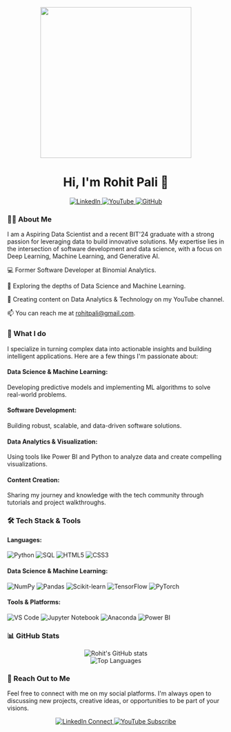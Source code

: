 <div align="center">
<img src="https://user-images.githubusercontent.com/74038190/229223263-cf2e4b07-2615-4f87-9c38-e37600f8381a.gif" width="350">
<h1> Hi, I'm Rohit Pali 👋 </h1>
</div>

<div align="center">
<a href="https://www.linkedin.com/in/rohitpalii/">
<img src="https://img.shields.io/badge/LinkedIn-0077B5?style=for-the-badge&logo=linkedin&logoColor=white" alt="LinkedIn">
</a>
<a href="https://www.youtube.com/@rohitpalii08">
<img src="https://img.shields.io/badge/YouTube-FF0000?style=for-the-badge&logo=youtube&logoColor=white" alt="YouTube">
</a>
<a href="https://github.com/rohitpali">
<img src="https://img.shields.io/badge/GitHub-181717?style=for-the-badge&logo=github&logoColor=white" alt="GitHub">
</a>
</div>

<h3> 👨‍💻 About Me </h3>

I am a Aspiring Data Scientist and a recent BIT'24 graduate with a strong passion for leveraging data to build innovative solutions. My expertise lies in the intersection of software development and data science, with a focus on Deep Learning, Machine Learning, and Generative AI.

💻 Former Software Developer at Binomial Analytics.

🧠 Exploring the depths of Data Science and Machine Learning.

🎥 Creating content on Data Analytics & Technology on my YouTube channel.

📫 You can reach me at rohitpali@gmail.com.

<h3> 🚀 What I do </h3>

I specialize in turning complex data into actionable insights and building intelligent applications. Here are a few things I'm passionate about:

<h4>Data Science & Machine Learning:</h4> Developing predictive models and implementing ML algorithms to solve real-world problems.

<h4>Software Development:</h4> Building robust, scalable, and data-driven software solutions.

<h4>Data Analytics & Visualization:</h4> Using tools like Power BI and Python to analyze data and create compelling visualizations.

<h4>Content Creation:</h4> Sharing my journey and knowledge with the tech community through tutorials and project walkthroughs.

<h3> 🛠️ Tech Stack & Tools </h3>

<h4> Languages:</h4>
<p>
<img src="https://img.shields.io/badge/Python-3670A0?style=for-the-badge&logo=python&logoColor=ffdd54" alt="Python"/>
<img src="https://img.shields.io/badge/SQL-4479A1?style=for-the-badge&logo=postgresql&logoColor=white" alt="SQL"/>
<img src="https://img.shields.io/badge/HTML5-%23E34F26.svg?style=for-the-badge&logo=html5&logoColor=white" alt="HTML5"/>
<img src="https://img.shields.io/badge/CSS3-264de4?style=for-the-badge&logo=css3&logoColor=white" alt="CSS3"/>
</p>

<h4> Data Science & Machine Learning: </h4>
<p>
<img src="https://img.shields.io/badge/NumPy-013243?style=for-the-badge&logo=numpy&logoColor=white" alt="NumPy"/>
<img src="https://img.shields.io/badge/Pandas-150458?style=for-the-badge&logo=pandas&logoColor=white" alt="Pandas"/>
<img src="https://img.shields.io/badge/scikit--learn-F7931E?style=for-the-badge&logo=scikit-learn&logoColor=white" alt="Scikit-learn"/>
<img src="https://img.shields.io/badge/TensorFlow-FF6F00?style=for-the-badge&logo=tensorflow&logoColor=white" alt="TensorFlow"/>
<img src="https://img.shields.io/badge/PyTorch-EE4C2C?style=for-the-badge&logo=pytorch&logoColor=white" alt="PyTorch"/>
</p>

<h4> Tools & Platforms: </h4>
<p>
<img src="https://img.shields.io/badge/VS%20Code-007ACC?style=for-the-badge&logo=visual-studio-code&logoColor=white" alt="VS Code"/>
<img src="https://img.shields.io/badge/Jupyter-F37626?style=for-the-badge&logo=jupyter&logoColor=white" alt="Jupyter Notebook"/>
<img src="https://img.shields.io/badge/Anaconda-44A833?style=for-the-badge&logo=anaconda&logoColor=white" alt="Anaconda"/>
<img src="https://img.shields.io/badge/Power%20BI-F2C811?style=for-the-badge&logo=powerbi&logoColor=black" alt="Power BI"/>

</p>

<h3> 📊 GitHub Stats </h3>

<div align="center">
<img src="https://github-readme-stats.vercel.app/api?username=rohitpali&theme=github_dark&show_icons=true&count_private=true" alt="Rohit's GitHub stats" />
<br/>
<img src="https://github-readme-stats.vercel.app/api/top-langs/?username=rohitpali&theme=github_dark&layout=compact&hide_border=false&include_all_commits=true" alt="Top Languages" />
</div>

<h3> 🤝 Reach Out to Me </h3>

Feel free to connect with me on my social platforms. I'm always open to discussing new projects, creative ideas, or opportunities to be part of your visions.

<div align="center">
<a href="https://www.linkedin.com/in/rohitpalii/">
<img src="https://img.shields.io/badge/LinkedIn-Connect-0077B5?style=for-the-badge&logo=linkedin&logoColor=white" alt="LinkedIn Connect">
</a>
<a href="https://www.youtube.com/@rohitpalii08">
<img src="https://img.shields.io/badge/YouTube-Subscribe-FF0000?style=for-the-badge&logo=youtube&logoColor=white" alt="YouTube Subscribe">
</a>
</div>
